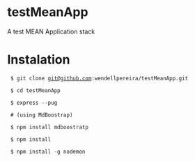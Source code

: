 # testMeanApp
A test MEAN Application stack

# Instalation
<code> $ git clone git@github.com:wendellpereira/testMeanApp.git</code>

<code> $ cd testMeanApp</code>

<code> $ express --pug</code>

<code> # (using MdBoostrap) </code>

<code> $ npm install mdboostratp</code>

<code> $ npm install</code>

<code> $ npm install -g nodemon</code>


